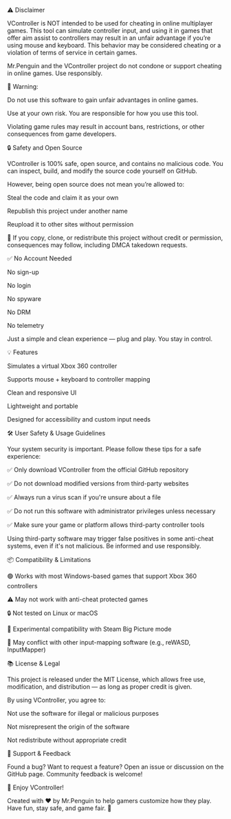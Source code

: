 ⚠️ Disclaimer

VController is NOT intended to be used for cheating in online multiplayer games.
This tool can simulate controller input, and using it in games that offer aim assist to controllers may result in an unfair advantage if you’re using mouse and keyboard.
This behavior may be considered cheating or a violation of terms of service in certain games.

Mr.Penguin and the VController project do not condone or support cheating in online games. Use responsibly.

🚫 Warning:

Do not use this software to gain unfair advantages in online games.

Use at your own risk. You are responsible for how you use this tool.

Violating game rules may result in account bans, restrictions, or other consequences from game developers.

🔒 Safety and Open Source

VController is 100% safe, open source, and contains no malicious code.
You can inspect, build, and modify the source code yourself on GitHub.

However, being open source does not mean you’re allowed to:

Steal the code and claim it as your own

Republish this project under another name

Reupload it to other sites without permission

🛑 If you copy, clone, or redistribute this project without credit or permission, consequences may follow, including DMCA takedown requests.

✅ No Account Needed

No sign-up

No login

No spyware

No DRM

No telemetry

Just a simple and clean experience — plug and play.
You stay in control.

💡 Features

Simulates a virtual Xbox 360 controller

Supports mouse + keyboard to controller mapping

Clean and responsive UI

Lightweight and portable

Designed for accessibility and custom input needs

🛠️ User Safety & Usage Guidelines

Your system security is important. Please follow these tips for a safe experience:

✅ Only download VController from the official GitHub repository

✅ Do not download modified versions from third-party websites

✅ Always run a virus scan if you're unsure about a file

✅ Do not run this software with administrator privileges unless necessary

✅ Make sure your game or platform allows third-party controller tools

Using third-party software may trigger false positives in some anti-cheat systems, even if it's not malicious. Be informed and use responsibly.

📦 Compatibility & Limitations

🟢 Works with most Windows-based games that support Xbox 360 controllers

⚠️ May not work with anti-cheat protected games

🔒 Not tested on Linux or macOS

🧪 Experimental compatibility with Steam Big Picture mode

🧱 May conflict with other input-mapping software (e.g., reWASD, InputMapper)

📚 License & Legal

This project is released under the MIT License, which allows free use, modification, and distribution — as long as proper credit is given.

By using VController, you agree to:

Not use the software for illegal or malicious purposes

Not misrepresent the origin of the software

Not redistribute without appropriate credit

🙋 Support & Feedback

Found a bug? Want to request a feature?
Open an issue or discussion on the GitHub page.
Community feedback is welcome!

🎉 Enjoy VController!

Created with ❤️ by Mr.Penguin to help gamers customize how they play.
Have fun, stay safe, and game fair. 🐧
